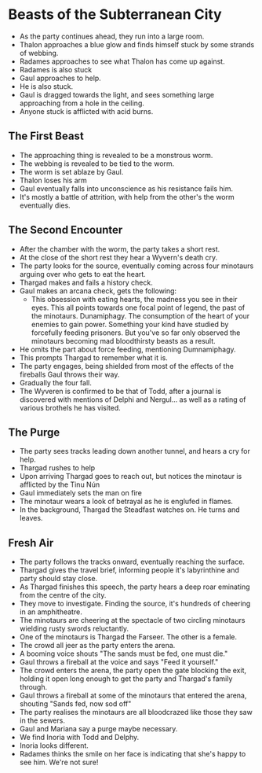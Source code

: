 # Beasts of the Subterranean City

- As the party continues ahead, they run into a large room.
- Thalon approaches a blue glow and finds himself stuck by some strands of webbing.
- Radames approaches to see what Thalon has come up against.
- Radames is also stuck
- Gaul approaches to help.
- He is also stuck.
- Gaul is dragged towards the light, and sees something large approaching from a hole in the ceiling.
- Anyone stuck is afflicted with acid burns.

## The First Beast

- The approaching thing is revealed to be a monstrous worm.
- The webbing is revealed to be tied to the worm.
- The worm is set ablaze by Gaul.
- Thalon loses his arm
- Gaul eventually falls into unconscience as his resistance fails him.
- It's mostly a battle of attrition, with help from the other's the worm eventually dies.

## The Second Encounter

- After the chamber with the worm, the party takes a short rest.
- At the close of the short rest they hear a Wyvern's death cry.
- The party looks for the source, eventually coming across four minotaurs arguing over who gets to eat the heart.
- Thargad makes and fails a history check.
- Gaul makes an arcana check, gets the following:
  - This obsession with eating hearts, the madness you see in their eyes. This all points towards one focal point of legend, the past of the minotaurs. Dunamiphagy. The consumption of the heart of your enemies to gain power. Something your kind have studied by forcefully feeding prisoners. But you've so far only observed the minotaurs becoming mad bloodthirsty beasts as a result.
- He omits the part about force feeding, mentioning Dumnamiphagy.
- This prompts Thargad to remember what it is.
- The party engages, being shielded from most of the effects of the fireballs Gaul throws their way.
- Gradually the four fall.
- The Wyveren is confirmed to be that of Todd, after a journal is discovered with mentions of Delphi and Nergul... as well as a rating of various brothels he has visited.

## The Purge

- The party sees tracks leading down another tunnel, and hears a cry for help.
- Thargad rushes to help
- Upon arriving Thargad goes to reach out, but notices the minotaur is afflicted by the Tinu Nún
- Gaul immediately sets the man on fire
- The minotaur wears a look of betrayal as he is englufed in flames.
- In the background, Thargad the Steadfast watches on. He turns and leaves.
  
## Fresh Air

- The party follows the tracks onward, eventually reaching the surface.
- Thargad gives the travel brief, informing people it's labyrinthine and party should stay close.
- As Thargad finishes this speech, the party hears a deep roar eminating from the centre of the city.
- They move to investigate. Finding the source, it's hundreds of cheering in an amphitheatre.
- The minotaurs are cheering at the spectacle of two circling minotaurs wielding rusty swords reluctantly.
- One of the minotaurs is Thargad the Farseer. The other is a female.
- The crowd all jeer as the party enters the arena.
- A booming voice shouts "The sands must be fed, one must die."
- Gaul throws a fireball at the voice and says "Feed it yourself."
- The crowd enters the arena, the party open the gate blocking the exit, holding it open long enough to get the party and Thargad's family through.
- Gaul throws a fireball at some of the minotaurs that entered the arena, shouting "Sands fed, now sod off"
- The party realises the minotaurs are all bloodcrazed like those they saw in the sewers.
- Gaul and Mariana say a purge maybe necessary.
- We find Inoria with Todd and Delphy.
- Inoria looks different.
- Radames thinks the smile on her face is indicating that she's happy to see him. We're not sure!